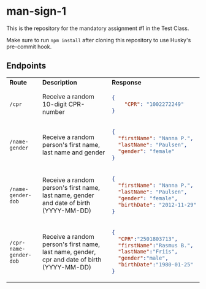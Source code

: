 # man-sign-1

This is the repository for the mandatory assignment #1 in the Test Class.

Make sure to run `npm install` after cloning this repository to use Husky's pre-commit hook.

## Endpoints

<table>
<tr>
<td> <strong>Route</strong> </td> <td> <strong>Description</strong> </td> <td> <strong>Response</strong> </td>
</tr>
<tr>
<td> <code>/cpr</code> </td>
<td> Receive a random 10-digit CPR-number </td>
<td>

```json
{
    "CPR": "1002272249"
}
```

</td>
</tr>
<tr>
<td> <code>/name-gender</code> </td>
<td> Receive a random person's first name, last name and gender </td>
<td>

```json
{
  "firstName": "Nanna P.",
  "lastName": "Paulsen",
  "gender": "female"
}
```

</td>
</tr>
<tr>
<td> <code>/name-gender-dob</code> </td>
<td> Receive a random person's first name, last name, gender and date of birth (YYYY-MM-DD) </td>
<td>

```json
{
  "firstName": "Nanna P.",
  "lastName": "Paulsen",
  "gender": "female",
  "birthDate": "2012-11-29"
}
```

</td>
</tr>
<tr>
<td> <code>/cpr-name-gender-dob</code> </td>
<td> Receive a random person's first name, last name, gender, cpr and date of birth (YYYY-MM-DD) </td>
<td>

```json
{
  "CPR":"2501803713",
  "firstName":"Rasmus B.",
  "lastName":"Friis",
  "gender":"male",
  "birthDate":"1980-01-25"
}
```

</td>
</tr>
</table>
